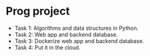 # Prog project

* Task 1: Algorithms and data structures in Python.
* Task 2: Web app and backend database.
* Task 3: Dockerize web app and backend database.
* Task 4: Put it in the cloud.
